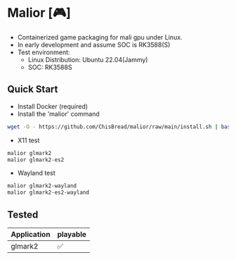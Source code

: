 # Malior [🎮]
- Containerized game packaging for mali gpu under Linux.
- In early development and assume SOC is RK3588(S)
- Test environment: 
  - Linux Distribution: Ubuntu 22.04(Jammy)
  - SOC: RK3588S

## Quick Start
- Install Docker (required)
- Install the 'malior' command
```bash
wget -O - https://github.com/ChisBread/malior/raw/main/install.sh | bash
```
- X11 test
```bash
malior glmark2
malior glmark2-es2
```  
- Wayland test
```bash
malior glmark2-wayland
malior glmark2-es2-wayland
``` 

## Tested
| Application                   | playable  |
| ----------------------------- | --------- |
| glmark2                       | ✅         | 
